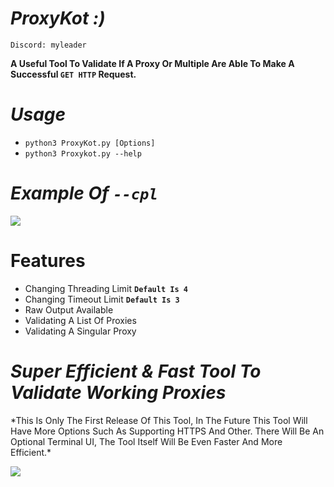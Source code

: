 # *ProxyKot :)*
`Discord: myleader`

**A Useful Tool To Validate If A Proxy Or Multiple Are Able To Make A Successful `GET HTTP` Request.**
# *Usage*
- `python3 ProxyKot.py [Options]`
- `python3 Proxykot.py --help`
# *Example Of `--cpl`*
![](https://github.com/the-computer-mayor/ProxyKot/blob/main/cpl.gif?raw=true)
# Features
- Changing Threading Limit **`Default Is 4`**
- Changing Timeout Limit **`Default Is 3`**
- Raw Output Available
- Validating A List Of Proxies
- Validating A Singular Proxy
# *Super Efficient & Fast Tool To Validate Working Proxies*
\*This Is Only The First Release Of This Tool, In The Future This
Tool Will Have More Options Such As Supporting HTTPS And Other.
There Will Be An Optional Terminal UI, The Tool Itself Will Be
Even Faster And More Efficient.\*

![](https://github.com/the-computer-mayor/ProxyKot/blob/main/image.png?raw=true)
